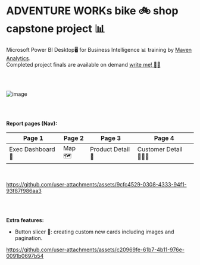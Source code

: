 # ADVENTURE WORKs bike 🚲 shop capstone project 📊
Microsoft Power BI Desktop🖥️ for Business Intelligence 📊 training by [Maven Analytics](https://www.udemy.com/course/microsoft-power-bi-up-running-with-power-bi-desktop/). <br>
Completed project finals are available on demand [write me! ✍🏼](https://www.linkedin.com/in/mohamed-alie-kamara-8765941a4/)

<br>
<br>


![image](https://github.com/user-attachments/assets/8057f6db-69c4-4d11-ae2a-24598931c55a)

<br>




<br>

**Report pages (Nav):** <br>

|      Page 1     |    Page 2     | Page 3             |     Page 4       | 
| ----------------| ------------- | ------------------ | -----------------|
|Exec Dashboard 💼| Map 🗺️       | Product Detail 🧾 |Customer Detail 🙍🏼‍♀️|


<br>


https://github.com/user-attachments/assets/9cfc4529-0308-4333-94f1-93f87f986aa3




<br>
<br>

**Extra features:**
- Button slicer 🔳:  creating custom new cards including images and pagination.


https://github.com/user-attachments/assets/c20969fe-61b7-4b11-976e-0091b0697b54


